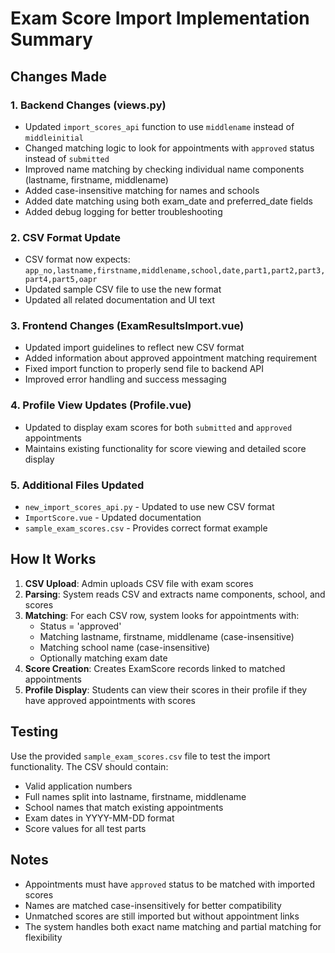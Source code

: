 # Exam Score Import Implementation Summary

## Changes Made

### 1. Backend Changes (views.py)
- Updated `import_scores_api` function to use `middlename` instead of `middleinitial`
- Changed matching logic to look for appointments with `approved` status instead of `submitted`
- Improved name matching by checking individual name components (lastname, firstname, middlename)
- Added case-insensitive matching for names and schools
- Added date matching using both exam_date and preferred_date fields
- Added debug logging for better troubleshooting

### 2. CSV Format Update
- CSV format now expects: `app_no,lastname,firstname,middlename,school,date,part1,part2,part3,part4,part5,oapr`
- Updated sample CSV file to use the new format
- Updated all related documentation and UI text

### 3. Frontend Changes (ExamResultsImport.vue)
- Updated import guidelines to reflect new CSV format
- Added information about approved appointment matching requirement
- Fixed import function to properly send file to backend API
- Improved error handling and success messaging

### 4. Profile View Updates (Profile.vue)
- Updated to display exam scores for both `submitted` and `approved` appointments
- Maintains existing functionality for score viewing and detailed score display

### 5. Additional Files Updated
- `new_import_scores_api.py` - Updated to use new CSV format
- `ImportScore.vue` - Updated documentation
- `sample_exam_scores.csv` - Provides correct format example

## How It Works

1. **CSV Upload**: Admin uploads CSV file with exam scores
2. **Parsing**: System reads CSV and extracts name components, school, and scores
3. **Matching**: For each CSV row, system looks for appointments with:
   - Status = 'approved'
   - Matching lastname, firstname, middlename (case-insensitive)
   - Matching school name (case-insensitive)
   - Optionally matching exam date
4. **Score Creation**: Creates ExamScore records linked to matched appointments
5. **Profile Display**: Students can view their scores in their profile if they have approved appointments with scores

## Testing

Use the provided `sample_exam_scores.csv` file to test the import functionality. The CSV should contain:
- Valid application numbers
- Full names split into lastname, firstname, middlename
- School names that match existing appointments
- Exam dates in YYYY-MM-DD format
- Score values for all test parts

## Notes

- Appointments must have `approved` status to be matched with imported scores
- Names are matched case-insensitively for better compatibility
- Unmatched scores are still imported but without appointment links
- The system handles both exact name matching and partial matching for flexibility
